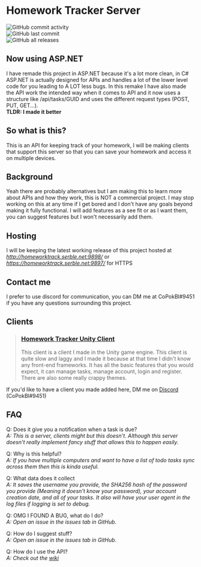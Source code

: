 # Homework Tracker Server

![GitHub commit activity](https://img.shields.io/github/commit-activity/m/CoPokBl/HomeworkTrackerServer?label=Commit%20Frequency&style=for-the-badge)  
![GitHub last commit](https://img.shields.io/github/last-commit/CoPokBl/HomeworkTrackerServer?style=for-the-badge)  
![GitHub all releases](https://img.shields.io/github/downloads/CoPokBl/HomeworkTrackerServer/total?style=for-the-badge)  

## Now using ASP.NET
I have remade this project in ASP.NET because it's a lot more clean, in C# ASP.NET is actually designed for APIs and handles a lot of the lower level code for you leading to A LOT less bugs. In this remake I have also made the API work the intended way when it comes to API and it now uses a structure like /api/tasks/GUID and uses the different request types (POST, PUT, GET...).  
**TLDR: I made it better**

## So what is this?
This is an API for keeping track of your homework, I will be making clients that support this server so that you can save your homework and access it on multiple devices.

## Background
Yeah there are probably alternatives but I am making this to learn more about APIs and how they work, this is NOT a commercial project. I may stop working on this at any time if I get bored and I don't have any goals beyond making it fully functional. I will add features as a see fit or as I want them, you can suggest features but I won't necessarily add them.

## Hosting
I will be keeping the latest working release of this project hosted at *http://homeworktrack.serble.net:9898/* or *https://homeworktrack.serble.net:9897/* for HTTPS
 
## Contact me
I prefer to use discord for communication, you can DM me at CoPokBl#9451 if you have any questions surrounding this project.

## Clients

> ### [Homework Tracker Unity Client](https://github.com/CoPokBl/HomeworkTrackerUnityClient)
> This client is a client I made in the Unity game engine. This client is quite slow and laggy and I made it because at that time I didn't know any front-end frameworks. It has all the basic features that you would expect, it can manage tasks, manage account, login and register. There are also some really crappy themes.

If you'd like to have a client you made added here, DM me on [Discord](https://discord.com) (CoPokBl#9451)

## FAQ

Q: Does it give you a notification when a task is due?  
*A: This is a server, clients might but this doesn't. Although this server doesn't really implement fancy stuff that allows this to happen easily.*

Q: Why is this helpful?  
*A: If you have multiple computers and want to have a list of todo tasks sync across them then this is kinda useful.*

Q: What data does it collect  
*A: It saves the username you provide, the SHA256 hash of the password you provide (Meaning it doesn't know your password), your account creation date, and all of your tasks. It also will have your user agent in the log files if logging is set to debug.*

Q: OMG I FOUND A BUG, what do I do?  
*A: Open an issue in the issues tab in GitHub.*

Q: How do I suggest stuff?  
*A: Open an issue in the issues tab in GitHub.*

Q: How do I use the API?  
*A: Check out the [wiki](https://github.com/CoPokBl/HomeworkTrackerServer/wiki)*
